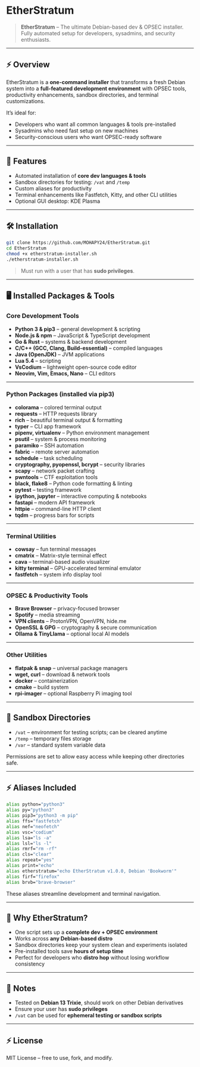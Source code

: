 
# EtherStratum

> **EtherStratum** – The ultimate Debian-based dev & OPSEC installer. Fully automated setup for developers, sysadmins, and security enthusiasts.

---

## ⚡ Overview

EtherStratum is a **one-command installer** that transforms a fresh Debian system into a **full-featured development environment** with OPSEC tools, productivity enhancements, sandbox directories, and terminal customizations.

It’s ideal for:

* Developers who want all common languages & tools pre-installed
* Sysadmins who need fast setup on new machines
* Security-conscious users who want OPSEC-ready software

---

## 🚀 Features

* Automated installation of **core dev languages & tools**
* Sandbox directories for testing: `/vat` and `/temp`
* Custom aliases for productivity
* Terminal enhancements like Fastfetch, Kitty, and other CLI utilities
* Optional GUI desktop: KDE Plasma

---

## 🛠️ Installation

```bash
git clone https://github.com/MOHAPY24/EtherStratum.git
cd EtherStratum
chmod +x etherstratum-installer.sh
./etherstratum-installer.sh
```

> Must run with a user that has **sudo privileges**.

---

## 🖥️ Installed Packages & Tools

### **Core Development Tools**

* **Python 3 & pip3** – general development & scripting
* **Node.js & npm** – JavaScript & TypeScript development
* **Go & Rust** – systems & backend development
* **C/C++ (GCC, Clang, Build-essential)** – compiled languages
* **Java (OpenJDK)** – JVM applications
* **Lua 5.4** – scripting
* **VsCodium** – lightweight open-source code editor
* **Neovim, Vim, Emacs, Nano** – CLI editors

---

### **Python Packages (installed via pip3)**

* **colorama** – colored terminal output
* **requests** – HTTP requests library
* **rich** – beautiful terminal output & formatting
* **typer** – CLI app framework
* **pipenv, virtualenv** – Python environment management
* **psutil** – system & process monitoring
* **paramiko** – SSH automation
* **fabric** – remote server automation
* **schedule** – task scheduling
* **cryptography, pyopenssl, bcrypt** – security libraries
* **scapy** – network packet crafting
* **pwntools** – CTF exploitation tools
* **black, flake8** – Python code formatting & linting
* **pytest** – testing framework
* **ipython, jupyter** – interactive computing & notebooks
* **fastapi** – modern API framework
* **httpie** – command-line HTTP client
* **tqdm** – progress bars for scripts

---

### **Terminal Utilities**

* **cowsay** – fun terminal messages
* **cmatrix** – Matrix-style terminal effect
* **cava** – terminal-based audio visualizer
* **kitty terminal** – GPU-accelerated terminal emulator
* **fastfetch** – system info display tool

---

### **OPSEC & Productivity Tools**

* **Brave Browser** – privacy-focused browser
* **Spotify** – media streaming
* **VPN clients** – ProtonVPN, OpenVPN, hide.me
* **OpenSSL & GPG** – cryptography & secure communication
* **Ollama & TinyLlama** – optional local AI models

---

### **Other Utilities**

* **flatpak & snap** – universal package managers
* **wget, curl** – download & network tools
* **docker** – containerization
* **cmake** – build system
* **rpi-imager** – optional Raspberry Pi imaging tool

---

## 🔧 Sandbox Directories

* `/vat` –  environment for testing scripts; can be cleared anytime
* `/temp` – temporary files storage
* `/var` – standard system variable data

Permissions are set to allow easy access while keeping other directories safe.

---

## ⚡ Aliases Included

```bash
alias python="python3"
alias py="python3"
alias pip3="python3 -m pip"
alias ffs="fastfetch"
alias nef="neofetch"
alias vsc="codium"
alias lsa="ls -a"
alias lsl="ls -l"
alias rmrf="rm -rf"
alias cls="clear"
alias repeat="yes"
alias print="echo"
alias etherstratum="echo EtherStratum v1.0.0, Debian 'Bookworm'"
alias firf="firefox"
alias brvb="brave-browser"
```

These aliases streamline development and terminal navigation.

---

## 🌟 Why EtherStratum?

* One script sets up a **complete dev + OPSEC environment**
* Works across **any Debian-based distro**
* Sandbox directories keep your system clean and experiments isolated
* Pre-installed tools save **hours of setup time**
* Perfect for developers who **distro hop** without losing workflow consistency

---

## 📌 Notes

* Tested on **Debian 13 Trixie**, should work on other Debian derivatives
* Ensure your user has **sudo privileges**
* `/vat` can be used for **ephemeral testing or sandbox scripts**

---

## ⚡ License

MIT License – free to use, fork, and modify.
